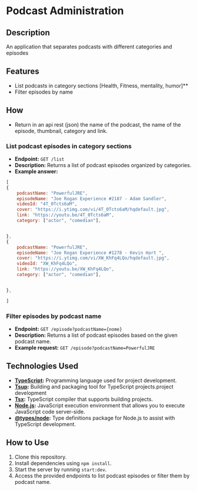 # Podcast Administration

## Description

An application that separates podcasts with different categories and episodes

## Features

- List podcasts in category sections [Health, Fitness, mentality, humor]**
- Filter episodes by name

## How

- Return in an api rest (json) the name of the podcast, the name of the episode, thumbnail, category and link.


### List podcast episodes in category sections

- **Endpoint:** `GET /list`
- **Description:** Returns a list of podcast episodes organized by categories.
- **Example answer:**

```js
[
{
    podcastName: "PowerfulJRE",
    episodeName: "Joe Rogan Experience #2187 - Adam Sandler",
    videoId: "4T_0Tcts6aM",
    cover: "https://i.ytimg.com/vi/4T_0Tcts6aM/hqdefault.jpg",
    link: "https://youtu.be/4T_0Tcts6aM",
    category: ["actor", "comedian"],


},
{
    podcastName: "PowerfulJRE",
    episodeName: "Joe Rogan Experience #1278 - Kevin Hart ",
    cover: "https://i.ytimg.com/vi/XW_KhFq4LQo/hqdefault.jpg",
    videoId: "XW_KhFq4LQo",
    link: "https://youtu.be/XW_KhFq4LQo",
    category: ["actor", "comedian"],


},

]
```

### Filter episodes by podcast name

- **Endpoint:** `GET /episode?podcastName={nome}`
- **Description:** Returns a list of podcast episodes based on the given podcast name.
- **Example request:** `GET /episode?podcastName=PowerfulJRE`

## Technologies Used

- **[TypeScript](https://www.typescriptlang.org/):** Programming language used for project development.
- **[Tsup](https://github.com/egoist/tsup):** Building and packaging tool for TypeScript projects.project development
- **[Tsx](https://github.com/egoist/tsx):** TypeScript compiler that supports building projects.
- **[Node.js](https://nodejs.org/):** JavaScript execution environment that allows you to execute JavaScript code server-side.
- **[@types/node](https://www.npmjs.com/package/@types/node):** Type definitions package for Node.js to assist with TypeScript development.

## How to Use

1. Clone this repository.
2. Install dependencies using `npm install`.
3. Start the server by running `start:dev`.
4. Access the provided endpoints to list podcast episodes or filter them by podcast name.
